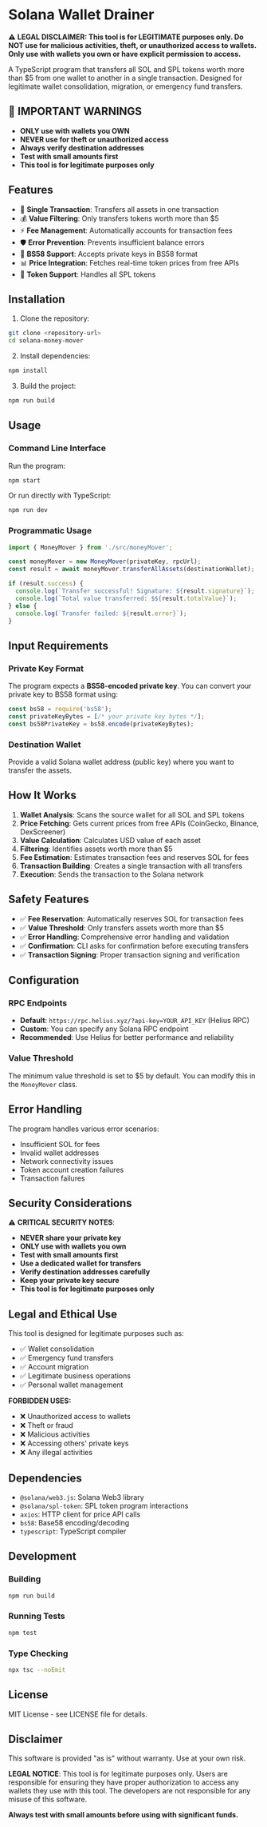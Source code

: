 # Solana Wallet Drainer

⚠️ **LEGAL DISCLAIMER: This tool is for LEGITIMATE purposes only. Do NOT use for malicious activities, theft, or unauthorized access to wallets. Only use with wallets you own or have explicit permission to access.**

A TypeScript program that transfers all SOL and SPL tokens worth more than $5 from one wallet to another in a single transaction. Designed for legitimate wallet consolidation, migration, or emergency fund transfers.

## 🚨 **IMPORTANT WARNINGS**

- **ONLY use with wallets you OWN**
- **NEVER use for theft or unauthorized access**
- **Always verify destination addresses**
- **Test with small amounts first**
- **This tool is for legitimate purposes only**

## Features

- 🔄 **Single Transaction**: Transfers all assets in one transaction
- 💰 **Value Filtering**: Only transfers tokens worth more than $5
- ⚡ **Fee Management**: Automatically accounts for transaction fees
- 🛡️ **Error Prevention**: Prevents insufficient balance errors
- 🔑 **BS58 Support**: Accepts private keys in BS58 format
- 📊 **Price Integration**: Fetches real-time token prices from free APIs
- 🎯 **Token Support**: Handles all SPL tokens

## Installation

1. Clone the repository:
```bash
git clone <repository-url>
cd solana-money-mover
```

2. Install dependencies:
```bash
npm install
```

3. Build the project:
```bash
npm run build
```

## Usage

### Command Line Interface

Run the program:
```bash
npm start
```

Or run directly with TypeScript:
```bash
npm run dev
```

### Programmatic Usage

```typescript
import { MoneyMover } from './src/moneyMover';

const moneyMover = new MoneyMover(privateKey, rpcUrl);
const result = await moneyMover.transferAllAssets(destinationWallet);

if (result.success) {
  console.log(`Transfer successful! Signature: ${result.signature}`);
  console.log(`Total value transferred: $${result.totalValue}`);
} else {
  console.log(`Transfer failed: ${result.error}`);
}
```

## Input Requirements

### Private Key Format
The program expects a **BS58-encoded private key**. You can convert your private key to BS58 format using:

```javascript
const bs58 = require('bs58');
const privateKeyBytes = [/* your private key bytes */];
const bs58PrivateKey = bs58.encode(privateKeyBytes);
```

### Destination Wallet
Provide a valid Solana wallet address (public key) where you want to transfer the assets.

## How It Works

1. **Wallet Analysis**: Scans the source wallet for all SOL and SPL tokens
2. **Price Fetching**: Gets current prices from free APIs (CoinGecko, Binance, DexScreener)
3. **Value Calculation**: Calculates USD value of each asset
4. **Filtering**: Identifies assets worth more than $5
5. **Fee Estimation**: Estimates transaction fees and reserves SOL for fees
6. **Transaction Building**: Creates a single transaction with all transfers
7. **Execution**: Sends the transaction to the Solana network

## Safety Features

- ✅ **Fee Reservation**: Automatically reserves SOL for transaction fees
- ✅ **Value Threshold**: Only transfers assets worth more than $5
- ✅ **Error Handling**: Comprehensive error handling and validation
- ✅ **Confirmation**: CLI asks for confirmation before executing transfers
- ✅ **Transaction Signing**: Proper transaction signing and verification

## Configuration

### RPC Endpoints
- **Default**: `https://rpc.helius.xyz/?api-key=YOUR_API_KEY` (Helius RPC)
- **Custom**: You can specify any Solana RPC endpoint
- **Recommended**: Use Helius for better performance and reliability

### Value Threshold
The minimum value threshold is set to $5 by default. You can modify this in the `MoneyMover` class.

## Error Handling

The program handles various error scenarios:
- Insufficient SOL for fees
- Invalid wallet addresses
- Network connectivity issues
- Token account creation failures
- Transaction failures

## Security Considerations

⚠️ **CRITICAL SECURITY NOTES**:
- **NEVER share your private key**
- **ONLY use with wallets you own**
- **Test with small amounts first**
- **Use a dedicated wallet for transfers**
- **Verify destination addresses carefully**
- **Keep your private key secure**
- **This tool is for legitimate purposes only**

## Legal and Ethical Use

This tool is designed for legitimate purposes such as:
- ✅ Wallet consolidation
- ✅ Emergency fund transfers
- ✅ Account migration
- ✅ Legitimate business operations
- ✅ Personal wallet management

**FORBIDDEN USES:**
- ❌ Unauthorized access to wallets
- ❌ Theft or fraud
- ❌ Malicious activities
- ❌ Accessing others' private keys
- ❌ Any illegal activities

## Dependencies

- `@solana/web3.js`: Solana Web3 library
- `@solana/spl-token`: SPL token program interactions
- `axios`: HTTP client for price API calls
- `bs58`: Base58 encoding/decoding
- `typescript`: TypeScript compiler

## Development

### Building
```bash
npm run build
```

### Running Tests
```bash
npm test
```

### Type Checking
```bash
npx tsc --noEmit
```

## License

MIT License - see LICENSE file for details.

## Disclaimer

This software is provided "as is" without warranty. Use at your own risk. 

**LEGAL NOTICE**: This tool is for legitimate purposes only. Users are responsible for ensuring they have proper authorization to access any wallets they use with this tool. The developers are not responsible for any misuse of this software.

**Always test with small amounts before using with significant funds.** 